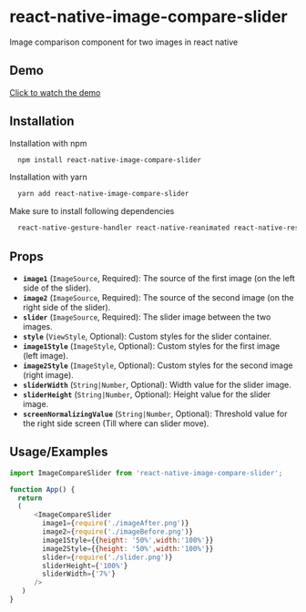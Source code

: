 # react-native-image-compare-slider
 Image comparison component for two images in react native

## Demo

[Click to watch the demo](https://drive.google.com/file/d/1H48izffUdaRE1ZLLwwxEQBWprIaKpGdA/view?usp=sharing)



## Installation

Installation with npm

```bash
  npm install react-native-image-compare-slider
```
Installation with yarn

```bash
  yarn add react-native-image-compare-slider
```
Make sure to install following dependencies

```bash
  react-native-gesture-handler react-native-reanimated react-native-responsive-screen
```
## Props
- **`image1`** (`ImageSource`, Required): The source of the first image (on the left side of the slider).
- **`image2`** (`ImageSource`, Required): The source of the second image (on the right side of the slider).
- **`slider`** (`ImageSource`, Required): The slider image between the two images.
- **`style`** (`ViewStyle`, Optional): Custom styles for the slider container.
- **`image1Style`** (`ImageStyle`, Optional): Custom styles for the first image (left image).
- **`image2Style`** (`ImageStyle`, Optional): Custom styles for the second image (right image).
- **`sliderWidth`** (`String|Number`, Optional): Width value for the slider image.
- **`sliderHeight`** (`String|Number`, Optional): Height value for the slider image.
- **`screenNormalizingValue`** (`String|Number`, Optional): Threshold value for the right side screen (Till where can slider move).
## Usage/Examples

```javascript
import ImageCompareSlider from 'react-native-image-compare-slider';

function App() {
  return 
  (
      <ImageCompareSlider
        image1={require('./imageAfter.png')}
        image2={require('./imageBefore.png')}
        image1Style={{height: '50%',width:'100%'}}
        image2Style={{height: '50%',width:'100%'}}
        slider={require('./slider.png')}
        sliderHeight={'100%'}
        sliderWidth={'7%'}
      />
   )
}
```

